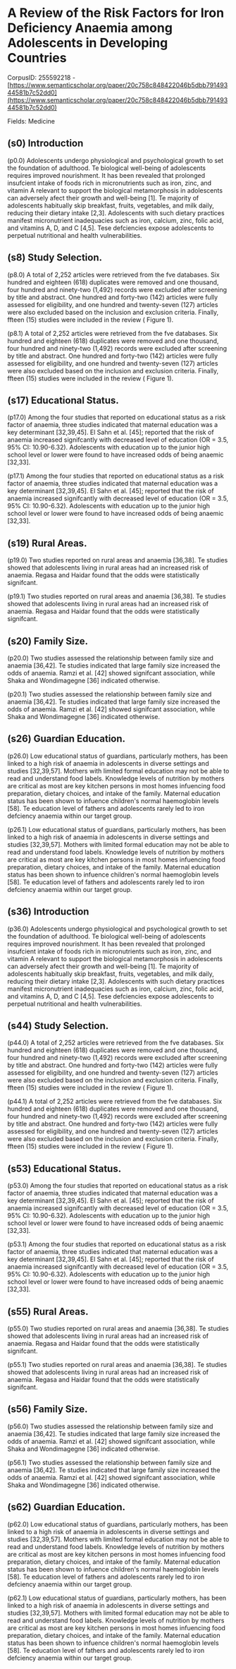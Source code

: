 # A Review of the Risk Factors for Iron Deficiency Anaemia among Adolescents in Developing Countries

CorpusID: 255592218 - [https://www.semanticscholar.org/paper/20c758c848422046b5dbb79149344581b7c52dd0](https://www.semanticscholar.org/paper/20c758c848422046b5dbb79149344581b7c52dd0)

Fields: Medicine

## (s0) Introduction
(p0.0) Adolescents undergo physiological and psychological growth to set the foundation of adulthood. Te biological well-being of adolescents requires improved nourishment. It has been revealed that prolonged insufcient intake of foods rich in micronutrients such as iron, zinc, and vitamin A relevant to support the biological metamorphosis in adolescents can adversely afect their growth and well-being [1]. Te majority of adolescents habitually skip breakfast, fruits, vegetables, and milk daily, reducing their dietary intake [2,3]. Adolescents with such dietary practices manifest micronutrient inadequacies such as iron, calcium, zinc, folic acid, and vitamins A, D, and C [4,5]. Tese defciencies expose adolescents to perpetual nutritional and health vulnerabilities.
## (s8) Study Selection.
(p8.0) A total of 2,252 articles were retrieved from the fve databases. Six hundred and eighteen (618) duplicates were removed and one thousand, four hundred and ninety-two (1,492) records were excluded after screening by title and abstract. One hundred and forty-two (142) articles were fully assessed for eligibility, and one hundred and twenty-seven (127) articles were also excluded based on the inclusion and exclusion criteria. Finally, ffteen (15) studies were included in the review ( Figure 1).

(p8.1) A total of 2,252 articles were retrieved from the fve databases. Six hundred and eighteen (618) duplicates were removed and one thousand, four hundred and ninety-two (1,492) records were excluded after screening by title and abstract. One hundred and forty-two (142) articles were fully assessed for eligibility, and one hundred and twenty-seven (127) articles were also excluded based on the inclusion and exclusion criteria. Finally, ffteen (15) studies were included in the review ( Figure 1).
## (s17) Educational Status.
(p17.0) Among the four studies that reported on educational status as a risk factor of anaemia, three studies indicated that maternal education was a key determinant [32,39,45]. El Sahn et al. [45]; reported that the risk of anaemia increased signifcantly with decreased level of education (OR = 3.5, 95% CI: 10.90-6.32). Adolescents with education up to the junior high school level or lower were found to have increased odds of being anaemic [32,33].

(p17.1) Among the four studies that reported on educational status as a risk factor of anaemia, three studies indicated that maternal education was a key determinant [32,39,45]. El Sahn et al. [45]; reported that the risk of anaemia increased signifcantly with decreased level of education (OR = 3.5, 95% CI: 10.90-6.32). Adolescents with education up to the junior high school level or lower were found to have increased odds of being anaemic [32,33].
## (s19) Rural Areas.
(p19.0) Two studies reported on rural areas and anaemia [36,38]. Te studies showed that adolescents living in rural areas had an increased risk of anaemia. Regasa and Haidar found that the odds were statistically signifcant.

(p19.1) Two studies reported on rural areas and anaemia [36,38]. Te studies showed that adolescents living in rural areas had an increased risk of anaemia. Regasa and Haidar found that the odds were statistically signifcant.
## (s20) Family Size.
(p20.0) Two studies assessed the relationship between family size and anaemia [36,42]. Te studies indicated that large family size increased the odds of anaemia. Ramzi et al. [42] showed signifcant association, while Shaka and Wondimagegne [36] indicated otherwise.

(p20.1) Two studies assessed the relationship between family size and anaemia [36,42]. Te studies indicated that large family size increased the odds of anaemia. Ramzi et al. [42] showed signifcant association, while Shaka and Wondimagegne [36] indicated otherwise.
## (s26) Guardian Education.
(p26.0) Low educational status of guardians, particularly mothers, has been linked to a high risk of anaemia in adolescents in diverse settings and studies [32,39,57]. Mothers with limited formal education may not be able to read and understand food labels. Knowledge levels of nutrition by mothers are critical as most are key kitchen persons in most homes infuencing food preparation, dietary choices, and intake of the family. Maternal education status has been shown to infuence children's normal haemoglobin levels [58]. Te education level of fathers and adolescents rarely led to iron defciency anaemia within our target group.

(p26.1) Low educational status of guardians, particularly mothers, has been linked to a high risk of anaemia in adolescents in diverse settings and studies [32,39,57]. Mothers with limited formal education may not be able to read and understand food labels. Knowledge levels of nutrition by mothers are critical as most are key kitchen persons in most homes infuencing food preparation, dietary choices, and intake of the family. Maternal education status has been shown to infuence children's normal haemoglobin levels [58]. Te education level of fathers and adolescents rarely led to iron defciency anaemia within our target group.
## (s36) Introduction
(p36.0) Adolescents undergo physiological and psychological growth to set the foundation of adulthood. Te biological well-being of adolescents requires improved nourishment. It has been revealed that prolonged insufcient intake of foods rich in micronutrients such as iron, zinc, and vitamin A relevant to support the biological metamorphosis in adolescents can adversely afect their growth and well-being [1]. Te majority of adolescents habitually skip breakfast, fruits, vegetables, and milk daily, reducing their dietary intake [2,3]. Adolescents with such dietary practices manifest micronutrient inadequacies such as iron, calcium, zinc, folic acid, and vitamins A, D, and C [4,5]. Tese defciencies expose adolescents to perpetual nutritional and health vulnerabilities.
## (s44) Study Selection.
(p44.0) A total of 2,252 articles were retrieved from the fve databases. Six hundred and eighteen (618) duplicates were removed and one thousand, four hundred and ninety-two (1,492) records were excluded after screening by title and abstract. One hundred and forty-two (142) articles were fully assessed for eligibility, and one hundred and twenty-seven (127) articles were also excluded based on the inclusion and exclusion criteria. Finally, ffteen (15) studies were included in the review ( Figure 1).

(p44.1) A total of 2,252 articles were retrieved from the fve databases. Six hundred and eighteen (618) duplicates were removed and one thousand, four hundred and ninety-two (1,492) records were excluded after screening by title and abstract. One hundred and forty-two (142) articles were fully assessed for eligibility, and one hundred and twenty-seven (127) articles were also excluded based on the inclusion and exclusion criteria. Finally, ffteen (15) studies were included in the review ( Figure 1).
## (s53) Educational Status.
(p53.0) Among the four studies that reported on educational status as a risk factor of anaemia, three studies indicated that maternal education was a key determinant [32,39,45]. El Sahn et al. [45]; reported that the risk of anaemia increased signifcantly with decreased level of education (OR = 3.5, 95% CI: 10.90-6.32). Adolescents with education up to the junior high school level or lower were found to have increased odds of being anaemic [32,33].

(p53.1) Among the four studies that reported on educational status as a risk factor of anaemia, three studies indicated that maternal education was a key determinant [32,39,45]. El Sahn et al. [45]; reported that the risk of anaemia increased signifcantly with decreased level of education (OR = 3.5, 95% CI: 10.90-6.32). Adolescents with education up to the junior high school level or lower were found to have increased odds of being anaemic [32,33].
## (s55) Rural Areas.
(p55.0) Two studies reported on rural areas and anaemia [36,38]. Te studies showed that adolescents living in rural areas had an increased risk of anaemia. Regasa and Haidar found that the odds were statistically signifcant.

(p55.1) Two studies reported on rural areas and anaemia [36,38]. Te studies showed that adolescents living in rural areas had an increased risk of anaemia. Regasa and Haidar found that the odds were statistically signifcant.
## (s56) Family Size.
(p56.0) Two studies assessed the relationship between family size and anaemia [36,42]. Te studies indicated that large family size increased the odds of anaemia. Ramzi et al. [42] showed signifcant association, while Shaka and Wondimagegne [36] indicated otherwise.

(p56.1) Two studies assessed the relationship between family size and anaemia [36,42]. Te studies indicated that large family size increased the odds of anaemia. Ramzi et al. [42] showed signifcant association, while Shaka and Wondimagegne [36] indicated otherwise.
## (s62) Guardian Education.
(p62.0) Low educational status of guardians, particularly mothers, has been linked to a high risk of anaemia in adolescents in diverse settings and studies [32,39,57]. Mothers with limited formal education may not be able to read and understand food labels. Knowledge levels of nutrition by mothers are critical as most are key kitchen persons in most homes infuencing food preparation, dietary choices, and intake of the family. Maternal education status has been shown to infuence children's normal haemoglobin levels [58]. Te education level of fathers and adolescents rarely led to iron defciency anaemia within our target group.

(p62.1) Low educational status of guardians, particularly mothers, has been linked to a high risk of anaemia in adolescents in diverse settings and studies [32,39,57]. Mothers with limited formal education may not be able to read and understand food labels. Knowledge levels of nutrition by mothers are critical as most are key kitchen persons in most homes infuencing food preparation, dietary choices, and intake of the family. Maternal education status has been shown to infuence children's normal haemoglobin levels [58]. Te education level of fathers and adolescents rarely led to iron defciency anaemia within our target group.
